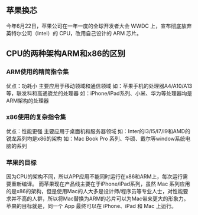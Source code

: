 ## 苹果换芯
今年6月22日，苹果公司在一年一度的全球开发者大会 WWDC 上，宣布彻底放弃英特尔公司（Intel）的 CPU，改用自己设计的 ARM 芯片。

## CPU的两种架构ARM和x86的区别
### ARM使用的精简指令集
优点：功耗小
主要应用于移动领域和通信领域
如：苹果手机的处理器A4/A10/A13等，联发科和高通骁龙的处理器
如：iPhone/iPad系列、小米、华为等处理器均是ARM架构的处理器
### x86使用的复杂指令集
优点：性能更强
主要应用于桌面机和服务器领域
如：Inter的I3/I5/I7/I9和AMD的锐龙系列均是x86的架构
如：Mac Book Pro 系列、华硕、戴尔等window系统电脑的系列

### 苹果的目标
因为CPU的架构不同，所以APP应用不能同时运行在x86和ARM上，每次运行需要重新编译。
而苹果现在产品线主要在于iPhone/iPad系列，虽然 Mac 系列应用的是x86的架构，但是使用Mac的人大多是设计师/程序员等专业人士，对性能要求并不高的人群，所以将Mac替换为ARM的芯片可以为Mac带来更大的形象力。
苹果的目标就是，同一个 App 最终可以在 iPhone、iPad 和 Mac 上运行。